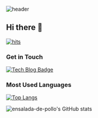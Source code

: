 ![header](https://capsule-render.vercel.app/api?type=waving&color=ece700&height=200&text=Welcome!&animation=fadeIn&fontSize=80&fontAlignY=35)

## Hi there 👋


[![hits](https://myhits.vercel.app/api/hit/https%3A%2F%2Fgithub.com%2Fensalada-de-pollo?color=purple&label=hits&size=small)](https://myhits.vercel.app)

### Get in Touch

[![Tech Blog Badge](http://img.shields.io/badge/Medium-000000?style=flat-square&logo=medium&link=https://zzsza.github.io/)](https://velog.io/@my_sql)

### Most Used Languages
[![Top Langs](https://github-readme-stats.vercel.app/api/top-langs/?username=ensalada-de-pollo&layout=compact)](https://github.com/ensalada-de-pollo/github-readme-stats)

![ensalada-de-pollo's GitHub stats](https://github-readme-stats.vercel.app/api?username=ensalada-de-pollo&count_private=true&show_icons=true&theme=radical)

<!--
**ensalada-de-pollo/ensalada-de-pollo** is a ✨ _special_ ✨ repository because its `README.md` (this file) appears on your GitHub profile.

Here are some ideas to get you started:

- 🔭 I’m currently working on ...
- 🌱 I’m currently learning ...
- 👯 I’m looking to collaborate on ...
- 🤔 I’m looking for help with ...
- 💬 Ask me about ...
- 📫 How to reach me: ...
- 😄 Pronouns: ...
- ⚡ Fun fact: ...
-->
